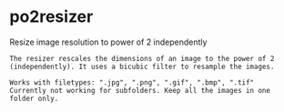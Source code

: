 # po2resizer
 Resize image resolution to power of 2 independently
 
	The resizer rescales the dimensions of an image to the power of 2 (independently). It uses a bicubic filter to resample the images.

	Works with filetypes: ".jpg", ".png", ".gif", ".bmp", ".tif"
	Currently not working for subfolders. Keep all the images in one folder only.




